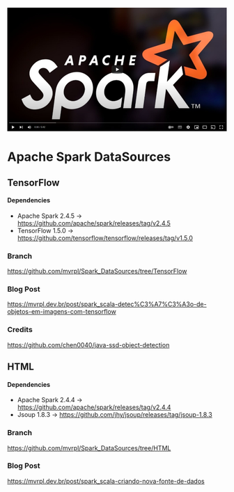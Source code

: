 [![Spark3 - API DataSource](./spark.jpg)](https://www.youtube.com/watch?v=iKY7uDpxoMc)
# Apache Spark DataSources

## TensorFlow

#### Dependencies
- Apache Spark 2.4.5 -> https://github.com/apache/spark/releases/tag/v2.4.5
- TensorFlow 1.5.0 -> https://github.com/tensorflow/tensorflow/releases/tag/v1.5.0

### Branch
https://github.com/mvrpl/Spark_DataSources/tree/TensorFlow

### Blog Post
https://mvrpl.dev.br/post/spark_scala-detec%C3%A7%C3%A3o-de-objetos-em-imagens-com-tensorflow

### Credits
https://github.com/chen0040/java-ssd-object-detection

## HTML

#### Dependencies
- Apache Spark 2.4.4 -> https://github.com/apache/spark/releases/tag/v2.4.4
- Jsoup 1.8.3 -> https://github.com/jhy/jsoup/releases/tag/jsoup-1.8.3

### Branch
https://github.com/mvrpl/Spark_DataSources/tree/HTML

### Blog Post
https://mvrpl.dev.br/post/spark_scala-criando-nova-fonte-de-dados
